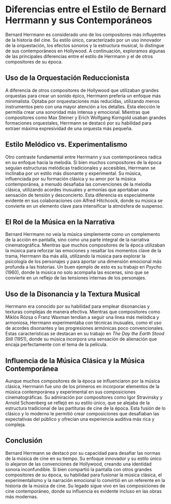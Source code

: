 # Diferencias entre el Estilo de Bernard Herrmann y sus Contemporáneos

Bernard Herrmann es considerado uno de los compositores más influyentes de la historia del cine. Su estilo único, caracterizado por un uso innovador de la orquestación, los efectos sonoros y la estructura musical, lo distingue de sus contemporáneos en Hollywood. A continuación, exploramos algunas de las principales diferencias entre el estilo de Herrmann y el de otros compositores de su época.

## Uso de la Orquestación Reduccionista

A diferencia de otros compositores de Hollywood que utilizaban grandes orquestas para crear un sonido épico, Herrmann prefería un enfoque más minimalista. Optaba por orquestaciones más reducidas, utilizando menos instrumentos pero con una mayor atención a los detalles. Esta elección le permitía crear una sonoridad más intensa y emocional. Mientras que compositores como Max Steiner y Erich Wolfgang Korngold usaban grandes formaciones orquestales, Herrmann se destacó por su habilidad para extraer máxima expresividad de una orquesta más pequeña.

## Estilo Melódico vs. Experimentalismo

Otro contraste fundamental entre Herrmann y sus contemporáneos radica en su enfoque hacia la melodía. Si bien muchos compositores de la época seguían estructuras melódicas tradicionales y accesibles, Herrmann se inclinaba por un estilo más disonante y experimental. Su música, influenciada por su formación clásica y su amor por la música contemporánea, a menudo desafiaba las convenciones de la melodía clásica, utilizando acordes inusuales y armonías que aportaban una sensación de tensión y desconcierto. Esta diferencia es especialmente evidente en sus colaboraciones con Alfred Hitchcock, donde su música se convierte en un elemento clave para intensificar la atmósfera de suspenso.

## El Rol de la Música en la Narrativa

Bernard Herrmann no veía la música simplemente como un complemento de la acción en pantalla, sino como una parte integral de la narrativa cinematográfica. Mientras que muchos compositores de la época utilizaban la música para reforzar las emociones y resaltar los momentos clave de la trama, Herrmann iba más allá, utilizando la música para explorar la psicología de los personajes y para aportar una dimensión emocional más profunda a las historias. Un buen ejemplo de esto es su trabajo en *Psycho* (1960), donde la música no solo acompaña las escenas, sino que se convierte en un reflejo de las tensiones internas de los personajes.

## Uso de la Disonancia y la Textura Musical

Herrmann era conocido por su habilidad para emplear disonancias y texturas complejas de manera efectiva. Mientras que compositores como Miklós Rózsa o Franz Waxman tendían a seguir una línea más melódica y armoniosa, Herrmann experimentaba con técnicas inusuales, como el uso de acordes disonantes y las progresiones armónicas poco convencionales. Estas características se destacan en su trabajo en *The Day the Earth Stood Still* (1951), donde su música incorpora una sensación de alienación que encaja perfectamente con el tema de la película.

## Influencia de la Música Clásica y la Música Contemporánea

Aunque muchos compositores de la época se influenciaron por la música clásica, Herrmann fue uno de los primeros en incorporar elementos de la música contemporánea y experimental en sus composiciones cinematográficas. Su admiración por compositores como Igor Stravinsky y Arnold Schoenberg se reflejó en su estilo único, que se alejaba de la estructura tradicional de las partituras de cine de la época. Esta fusión de lo clásico y lo moderno le permitió crear composiciones que desafiaban las expectativas del público y ofrecían una experiencia auditiva más rica y compleja.

## Conclusión

Bernard Herrmann se destacó por su capacidad para desafiar las normas de la música de cine en su tiempo. Su enfoque innovador y su estilo único lo alejaron de las convenciones de Hollywood, creando una identidad sonora inconfundible. Si bien compartió la pantalla con otros grandes compositores de su época, su habilidad para fusionar la música clásica, el experimentalismo y la narración emocional lo convirtió en un referente en la historia de la música de cine. Su legado sigue vivo en las composiciones de cine contemporáneo, donde su influencia es evidente incluso en las obras más modernas.
